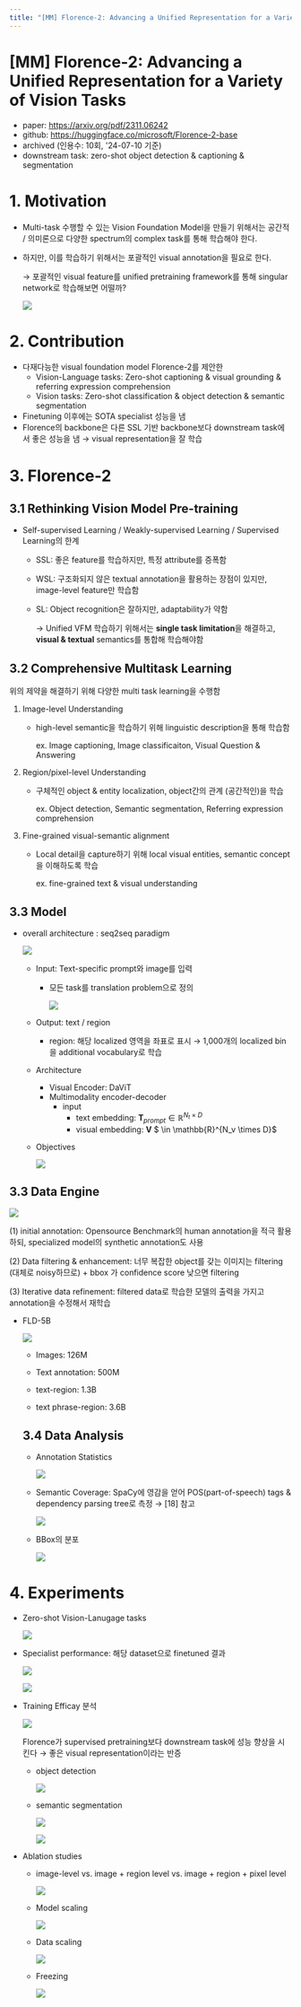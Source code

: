 ```yaml
---
title: "[MM] Florence-2: Advancing a Unified Representation for a Variety of Vision Tasks"
---
```

# [MM] Florence-2: Advancing a Unified Representation for a Variety of Vision Tasks

- paper: https://arxiv.org/pdf/2311.06242
- github: https://huggingface.co/microsoft/Florence-2-base
- archived (인용수: 10회, '24-07-10 기준)
- downstream task: zero-shot object detection & captioning & segmentation 

# 1. Motivation

- Multi-task 수행할 수 있는 Vision Foundation Model을 만들기 위해서는 공간적 / 의미론으로 다양한 spectrum의 complex task를 통해 학습해야 한다.

- 하지만, 이를 학습하기 위해서는 포괄적인 visual annotation을 필요로 한다. 

  $\to$ 포괄적인 visual feature를 unified pretraining framework를 통해 singular network로 학습해보면 어떨까?

  ![](../images/2024-07-10/image-20240710225740725.png)

# 2. Contribution

- 다재다능한 visual foundation model Florence-2를 제안한
  - Vision-Language tasks: Zero-shot captioning & visual grounding & referring expression comprehension
  - Vision tasks: Zero-shot classification & object detection & semantic segmentation
- Finetuning 이후에는 SOTA specialist 성능을 냄
- Florence의 backbone은 다른 SSL 기반 backbone보다 downstream task에서 좋은 성능을 냄 $\to$ visual representation을 잘 학습

# 3. Florence-2

## 3.1 Rethinking Vision Model Pre-training

- Self-supervised Learning / Weakly-supervised Learning / Supervised Learning의 한계

  - SSL: 좋은 feature를 학습하지만, 특정 attribute를 증폭함

  - WSL: 구조화되지 않은 textual annotation을 활용하는 장점이 있지만, image-level feature만 학습함

  - SL: Object recognition은 잘하지만, adaptability가 약함

    $\to$ Unified VFM 학습하기 위해서는 **single task limitation**을 해결하고, **visual & textual** semantics를 통합해 학습해야함

## 3.2 Comprehensive Multitask Learning

위의 제약을 해결하기 위해 다양한 multi task learning을 수행함

1. Image-level Understanding

   - high-level semantic을 학습하기 위해 linguistic description을 통해 학습함

     ex. Image captioning, Image classificaiton, Visual Question & Answering

2. Region/pixel-level Understanding

   - 구체적인 object & entity localization, object간의 관계 (공간적인)을 학습

     ex. Object detection, Semantic segmentation, Referring expression comprehension

3. Fine-grained visual-semantic alignment

   - Local detail을 capture하기 위해 local visual entities, semantic concept을 이해하도록 학습

     ex. fine-grained text & visual understanding

## 3.3 Model

- overall architecture : seq2seq paradigm

  ![](../images/2024-07-10/image-20240710231906583.png)

  - Input: Text-specific prompt와 image를 입력

    - 모든 task를 translation problem으로 정의

      ![](../images/2024-07-10/image-20240710232126321.png)

  - Output: text / region

    - region: 해당 localized 영역을 좌표로 표시 $\to$ 1,000개의 localized bin을 additional vocabulary로 학습

  - Architecture

    - Visual Encoder: DaViT
    - Multimodality encoder-decoder
      - input
        - text embedding: **T**$_{prompt} \in \mathbb{R}^{N_t \times D}$ 
        - visual embedding: **V** $ \in \mathbb{R}^{N_v \times D}$

  - Objectives

    ![](../images/2024-07-10/image-20240710232539748.png)

## 3.3 Data Engine

![](../images/2024-07-10/image-20240710232706076.png)

(1) initial annotation: Opensource Benchmark의 human annotation을 적극 활용하되, specialized model의 synthetic annotation도 사용

(2) Data filtering & enhancement: 너무 복잡한 object를 갖는 이미지는 filtering (대체로 noisy하므로) + bbox 가 confidence score 낮으면 filtering

(3) Iterative data refinement: filtered data로 학습한 모델의 출력을 가지고 annotation을 수정해서 재학습

- FLD-5B

  ![](../images/2024-07-10/image-20240710232724852.png)

  - Images: 126M

  - Text annotation: 500M

  - text-region: 1.3B

  - text phrase-region: 3.6B

    

  ## 3.4 Data Analysis

  - Annotation Statistics

    ![](../images/2024-07-10/image-20240710233509721.png)

  - Semantic Coverage: SpaCy에 영감을 얻어 POS(part-of-speech) tags & dependency parsing tree로 측정 $\to$ [18] 참고

    ![](../images/2024-07-10/image-20240710233806735.png)

  - BBox의 분포

    ![](../images/2024-07-10/image-20240710233833247.png)

# 4. Experiments

- Zero-shot Vision-Lanugage tasks

  ![](../images/2024-07-10/image-20240710233907957.png)

- Specialist performance: 해당 dataset으로 finetuned 결과

  ![](../images/2024-07-10/image-20240710233945143.png)

  ![](../images/2024-07-10/image-20240710234008690.png)

- Training Efficay 분석

  ![](../images/2024-07-10/image-20240710234033942.png)

  Florence가 supervised pretraining보다 downstream task에 성능 향상을 시킨다 $\to$ 좋은 visual representation이라는 반증

  - object detection

    ![](../images/2024-07-10/image-20240710234135639.png)

  - semantic segmentation

    ![](../images/2024-07-10/image-20240710234216650.png)

    ![](../images/2024-07-10/image-20240710234305930.png)

- Ablation studies

  - image-level vs. image + region level vs.  image + region + pixel level

    ![](../images/2024-07-10/image-20240710234413023.png)

  - Model scaling

    ![](../images/2024-07-10/image-20240710234425537.png)

  - Data scaling

    ![](../images/2024-07-10/image-20240710234438123.png)

  - Freezing

    ![](../images/2024-07-10/image-20240710234452211.png)
